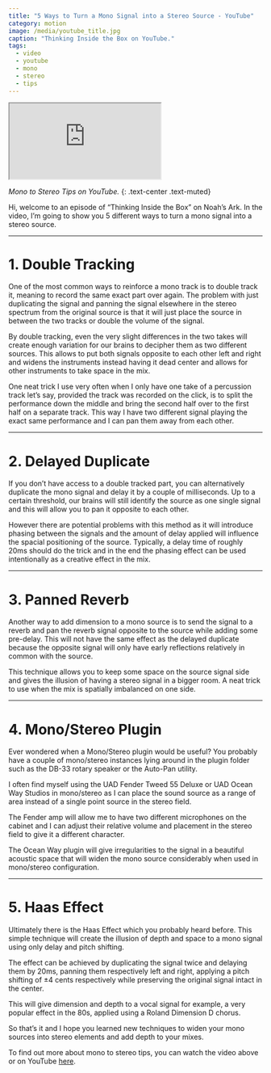 ```yaml
---
title: "5 Ways to Turn a Mono Signal into a Stereo Source - YouTube"
category: motion
image: /media/youtube_title.jpg
caption: "Thinking Inside the Box on YouTube."
tags:
  - video
  - youtube
  - mono
  - stereo
  - tips
---
```


<div class="embed-responsive embed-responsive-16by9">
	<iframe class="embed-responsive-item" src="https://www.youtube.com/embed/ZKoIAIbXc0o"></iframe>
</div>

_Mono to Stereo Tips on YouTube._
{: .text-center .text-muted}

Hi, welcome to an episode of “Thinking Inside the Box” on Noah’s Ark. In the video, I’m going to show you 5 different ways to turn a mono signal into a stereo source.

 * * *

# __1. Double Tracking__

One of the most common ways to reinforce a mono track is to double track it, meaning to record the same exact part over again. The problem with just duplicating the signal and panning the signal elsewhere in the stereo spectrum from the original source is that it will just place the source in between the two tracks or double the volume of the signal.

By double tracking, even the very slight differences in the two takes will create enough variation for our brains to decipher them as two different sources. This allows to put both signals opposite to each other left and right and widens the instruments instead having it dead center and allows for other instruments to take space in the mix.

One neat trick I use very often when I only have one take of a percussion track let’s say, provided the track was recorded on the click, is to split the performance down the middle and bring the second half over to the first half on a separate track. This way I have two different signal playing the exact same performance and I can pan them away from each other.

 * * *

# __2. Delayed Duplicate__

If you don’t have access to a double tracked part, you can alternatively duplicate the mono signal and delay it by a couple of milliseconds. Up to a certain threshold, our brains will still identify the source as one single signal and this will allow you to pan it opposite to each other.

However there are potential problems with this method as it will introduce phasing between the signals and the amount of delay applied will influence the spacial positioning of the source. Typically, a delay time of roughly 20ms should do the trick and in the end the phasing effect can be used intentionally as a creative effect in the mix.

 * * *

# __3. Panned Reverb__

Another way to add dimension to a mono source is to send the signal to a reverb and pan the reverb signal opposite to the source while adding some pre-delay. This will not have the same effect as the delayed duplicate because the opposite signal will only have early reflections relatively in common with the source.

This technique allows you to keep some space on the source signal side and gives the illusion of having a stereo signal in a bigger room. A neat trick to use when the mix is spatially imbalanced on one side.

 * * *

# __4. Mono/Stereo Plugin__

Ever wondered when a Mono/Stereo plugin would be useful? You probably have a couple of mono/stereo instances lying around in the plugin folder such as the DB-33 rotary speaker or the Auto-Pan utility.

I often find myself using the UAD Fender Tweed 55 Deluxe or UAD Ocean Way Studios in mono/stereo as I can place the sound source as a range of area instead of a single point source in the stereo field.

The Fender amp will allow me to have two different microphones on the cabinet and I can adjust their relative volume and placement in the stereo field to give it a different character.

The Ocean Way plugin will give irregularities to the signal in a beautiful acoustic space that will widen the mono source considerably when used in mono/stereo configuration.

 * * *

# __5. Haas Effect__

Ultimately there is the Haas Effect which you probably heard before. This simple technique will create the illusion of depth and space to a mono signal using only delay and pitch shifting.

The effect can be achieved by duplicating the signal twice and delaying them by 20ms, panning them respectively left and right, applying a pitch shifting of ±4 cents respectively while preserving the original signal intact in the center.

This will give dimension and depth to a vocal signal for example, a very popular effect in the 80s, applied using a Roland Dimension D chorus.

So that’s it and I hope you learned new techniques to widen your mono sources into stereo elements and add depth to your mixes.

To find out more about mono to stereo tips, you can watch the video above or on YouTube [here](https://youtu.be/ZKoIAIbXc0o).
